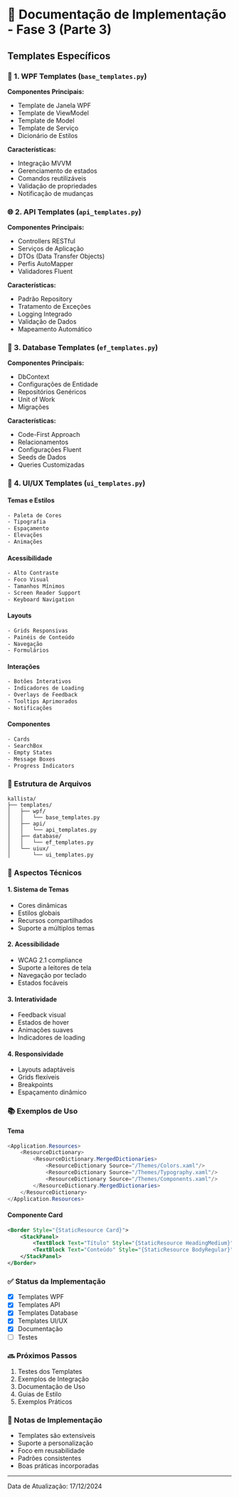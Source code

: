 # 📝 Documentação de Implementação - Fase 3 (Parte 3)

## Templates Específicos

### 🎨 1. WPF Templates (`base_templates.py`)

**Componentes Principais:**
- Template de Janela WPF
- Template de ViewModel
- Template de Model
- Template de Serviço
- Dicionário de Estilos

**Características:**
- Integração MVVM
- Gerenciamento de estados
- Comandos reutilizáveis
- Validação de propriedades
- Notificação de mudanças

### 🌐 2. API Templates (`api_templates.py`)

**Componentes Principais:**
- Controllers RESTful
- Serviços de Aplicação
- DTOs (Data Transfer Objects)
- Perfis AutoMapper
- Validadores Fluent

**Características:**
- Padrão Repository
- Tratamento de Exceções
- Logging Integrado
- Validação de Dados
- Mapeamento Automático

### 🎯 3. Database Templates (`ef_templates.py`)

**Componentes Principais:**
- DbContext
- Configurações de Entidade
- Repositórios Genéricos
- Unit of Work
- Migrações

**Características:**
- Code-First Approach
- Relacionamentos
- Configurações Fluent
- Seeds de Dados
- Queries Customizadas

### 💄 4. UI/UX Templates (`ui_templates.py`)

#### Temas e Estilos
```xml
- Paleta de Cores
- Tipografia
- Espaçamento
- Elevações
- Animações
```

#### Acessibilidade
```xml
- Alto Contraste
- Foco Visual
- Tamanhos Mínimos
- Screen Reader Support
- Keyboard Navigation
```

#### Layouts
```xml
- Grids Responsivas
- Painéis de Conteúdo
- Navegação
- Formulários
```

#### Interações
```xml
- Botões Interativos
- Indicadores de Loading
- Overlays de Feedback
- Tooltips Aprimorados
- Notificações
```

#### Componentes
```xml
- Cards
- SearchBox
- Empty States
- Message Boxes
- Progress Indicators
```

### 📂 Estrutura de Arquivos
```
kallista/
├── templates/
│   ├── wpf/
│   │   └── base_templates.py
│   ├── api/
│   │   └── api_templates.py
│   ├── database/
│   │   └── ef_templates.py
│   └── uiux/
│       └── ui_templates.py
```

### 🔧 Aspectos Técnicos

#### 1. Sistema de Temas
- Cores dinâmicas
- Estilos globais
- Recursos compartilhados
- Suporte a múltiplos temas

#### 2. Acessibilidade
- WCAG 2.1 compliance
- Suporte a leitores de tela
- Navegação por teclado
- Estados focáveis

#### 3. Interatividade
- Feedback visual
- Estados de hover
- Animações suaves
- Indicadores de loading

#### 4. Responsividade
- Layouts adaptáveis
- Grids flexíveis
- Breakpoints
- Espaçamento dinâmico

### 📚 Exemplos de Uso

#### Tema
```csharp
<Application.Resources>
    <ResourceDictionary>
        <ResourceDictionary.MergedDictionaries>
            <ResourceDictionary Source="/Themes/Colors.xaml"/>
            <ResourceDictionary Source="/Themes/Typography.xaml"/>
            <ResourceDictionary Source="/Themes/Components.xaml"/>
        </ResourceDictionary.MergedDictionaries>
    </ResourceDictionary>
</Application.Resources>
```

#### Componente Card
```xml
<Border Style="{StaticResource Card}">
    <StackPanel>
        <TextBlock Text="Título" Style="{StaticResource HeadingMedium}"/>
        <TextBlock Text="Conteúdo" Style="{StaticResource BodyRegular}"/>
    </StackPanel>
</Border>
```

### ✅ Status da Implementação
- [x] Templates WPF
- [x] Templates API
- [x] Templates Database
- [x] Templates UI/UX
- [x] Documentação
- [ ] Testes

### 🔜 Próximos Passos
1. Testes dos Templates
2. Exemplos de Integração
3. Documentação de Uso
4. Guias de Estilo
5. Exemplos Práticos

### 📝 Notas de Implementação
- Templates são extensíveis
- Suporte a personalização
- Foco em reusabilidade
- Padrões consistentes
- Boas práticas incorporadas

---
Data de Atualização: 17/12/2024
